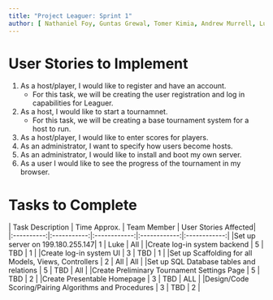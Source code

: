 ```yaml
---
title: "Project Leaguer: Sprint 1"
author: [ Nathaniel Foy, Guntas Grewal, Tomer Kimia, Andrew Murrell, Luke Shumaker, Davis Webb ]
---
```


# User Stories to Implement

1) As a host/player, I would like to register and have an account.
   - For this task, we will be creating the user registration and log
     in capabilities for Leaguer.
2) As a host, I would like to start a tournamnet.
   - For this task, we will be creating a base tournament system for a
     host to run.
3) As a host/player, I would like to enter scores for players.
4) As an administrator, I want to specify how users become hosts.
5) As an administrator, I would like to install and boot my own server.
6) As a user I would like to see the progress of the tournament in my
   browser.


# Tasks to Complete

| Task Description | Time Approx. | Team Member | User Stories Affected|
|:----------:|:-----------:|:------------:|:------------:|:------------:|
|Set up server on 199.180.255.147| 1 | Luke | All |
|Create log-in system backend | 5 | TBD | 1 |
|Create log-in system UI | 3 | TBD | 1 |
|Set up Scaffolding for all Models, Views, Controllers | 2 | All | All |
|Set up SQL Database tables and relations | 5 | TBD | All |
|Create Preliminary Tournament Settings Page | 5 | TBD | 2 |
|Create Presentable Homepage | 3 | TBD | ALL |
|Design/Code Scoring/Pairing Algorithms and Procedures | 3 | TBD | 2 |

